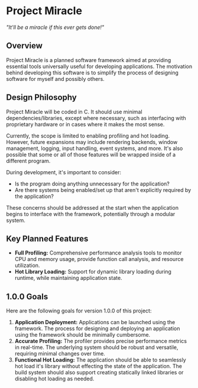 # Project Miracle

*"It'll be a miracle if this ever gets done!"*

## Overview

Project Miracle is a planned software framework aimed at providing essential tools universally useful for developing applications. The motivation behind developing this software is to simplify the process of designing software for myself and possibly others. 
## Design Philosophy

Project Miracle will be coded in C. It should use minimal dependencies/libraries, except where necessary, such as interfacing with proprietary hardware or in cases where it makes the most sense.

Currently, the scope is limited to enabling profiling and hot loading. However, future expansions may include rendering backends, window management, logging, input handling, event systems, and more. It's also possible that some or all of those features will be wrapped inside of a different program.

During development, it's important to consider:

- Is the program doing anything unnecessary for the application?
- Are there systems being enabled/set up that aren't explicitly required by the application?

These concerns should be addressed at the start when the application begins to interface with the framework, potentially through a modular system.

## Key Planned Features

- **Full Profiling:** Comprehensive performance analysis tools to monitor CPU and memory usage, provide function call analysis, and resource utilization. 
- **Hot Library Loading:** Support for dynamic library loading during runtime, while maintaining application state.

## 1.0.0 Goals

Here are the following goals for version 1.0.0 of this project:

1. **Application Deployment:** Applications can be launched using the framework. The process for designing and deploying an application using the framework should be minimally cumbersome.
2. **Accurate Profiling:** The profiler provides precise performance metrics in real-time. The underlying system should be robust and versatile, requiring minimal changes over time.
3. **Functional Hot Loading:** The application should be able to seamlessly hot load it's library without effecting the state of the application. The build system should also support creating statically linked libraries or disabling hot loading as needed.